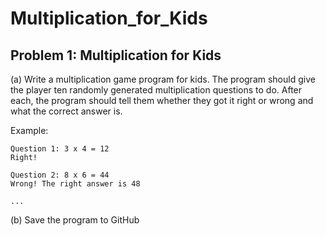 # Multiplication_for_Kids
## Problem 1: Multiplication for Kids

(a) Write a multiplication game program for kids. The program should give the player ten randomly generated 
multiplication questions to do. After each, the program should tell them
whether they got it right or wrong and what the correct answer is.

Example:

```
Question 1: 3 x 4 = 12
Right!

Question 2: 8 x 6 = 44
Wrong! The right answer is 48

...

```

(b) Save the program to GitHub

